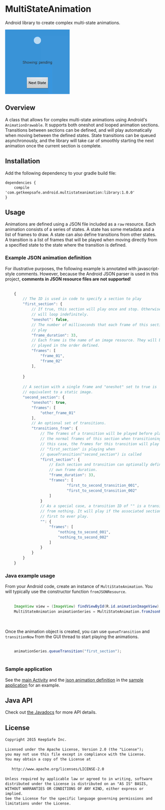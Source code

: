 # MultiStateAnimation

Android library to create complex multi-state animations.

![Demo animation](docs/images/demo_1.gif)

## Overview

A class that allows for complex multi-state animations using Android's
`AnimationDrawable`. It supports both oneshot and looped animation sections.
Transitions between sections can be defined, and will play automatically when
moving between the defined states. State transitions can be queued
asynchronously, and the library will take car of smoothly starting the next
animation once the current section is complete.

## Installation

Add the following dependency to your gradle build file:

    dependencies {  
        compile 'com.getkeepsafe.android.multistateanimation:library:1.0.0'
    }

## Usage

Animations are defined using a JSON file included as a `raw` resource. Each
animation consists of a series of states. A state has some metadata and a list
of frames to draw. A state can also define transitions from other states. A
transition is a list of frames that will be played when moving directly from a
specified state to the state where the transition is defined.

### Example JSON animation definition

For illustrative purposes, the following example is annotated with javascript-style comments. However,
because the Android JSON parser is used in this project,
**comments in JSON resource files are not supported**!

```javascript

    {
        // The ID is used in code to specify a section to play
        "first_section": { 
            // If true, this section will play once and stop. Otherwise it
            // will loop indefinitely.
            "oneshot": false, 
            // The number of milliseconds that each frame of this section will
            // play
            "frame_duration": 33, 
            // Each frame is the name of an image resource. They will be
            // played in the order defined.
            "frames": [
                "frame_01",
                "frame_02"
            ],

        }

        // A section with a single frame and "oneshot" set to true is
        // equivalent to a static image.
        "second_section": {
            "oneshot": true,
            "frames": [
                "other_frame_01"
            ],
            // An optional set of transitions.
            "transitions_from": {
                // The frames of a transition will be played before playing
                // the normal frames of this section when transitioning. In
                // this case, the frames for this transition will play if
                // "first_section" is playing when
                // queueTransition("second_section") is called
                "first_section": {
                    // Each section and transition can optionally define their
                    // own frame duration.
                    "frame_duration": 33,
                    "frames": [
                            "first_to_second_transition_001",
                            "first_to_second_transition_002"
                    ]
                }
                // As a special case, a transition ID of "" is a transition
                // from nothing. It will play if the associated section is the
                // first to ever play.
                "": {
                    "frames": [
                        "nothing_to_second_001",
                        "nothing_to_second_002"
                    ]
                }
            }
        }
    }

```

### Java example usage

From your Android code, create an instance of `MultiStateAnimation`. You
will typically use the constructor function `fromJSONResource`. 

```java

    ImageView view = (ImageView) findViewById(R.id.animationImageView);
    MultiStateAnimation animationSeries = MultiStateAnimation.fromJsonResource(view.getContext(), view, R.raw.sample_animation);

    
```

Once the animation object is created, you can use `queueTransition` and `transitionNow` 
from the GUI thread to start playing the animations.

```java

    animationSeries.queueTransition("first_section");
    
```

### Sample application

See the [main Activity](samples/src/main/java/com/getkeepsafe/android/multistateanimation/samples/ThreeStateSampleActivity.java) and the [json animation definition](samples/res/raw/sample_animation.json)
 in the [sample application](samples/) for an example.

## Java API

Check out [the Javadocs](http://keepsafe.github.io/MultiStateAnimation/) for more API details.

## License

    Copyright 2015 KeepSafe Inc.

    Licensed under the Apache License, Version 2.0 (the "License");
    you may not use this file except in compliance with the License.
    You may obtain a copy of the License at

       http://www.apache.org/licenses/LICENSE-2.0

    Unless required by applicable law or agreed to in writing, software
    distributed under the License is distributed on an "AS IS" BASIS,
    WITHOUT WARRANTIES OR CONDITIONS OF ANY KIND, either express or implied.
    See the License for the specific language governing permissions and
    limitations under the License.
